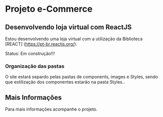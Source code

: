 # Projeto e-Commerce

## Desenvolvendo loja virtual com ReactJS

Estou desenvolvendo uma loja virtual com a utilização da Biblioteca [REACT] (https://pt-br.reactjs.org/).

Status: Em construção!!!

### Organização das pastas

O site estará separdo pelas pastas de components, images e Styles, sendo que estilização dos componentes estarão na pasta Styles..

## Mais Informações
Para mais informações acompanhe o projeto.